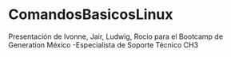 # ComandosBasicosLinux
Presentación de Ivonne, Jair, Ludwig, Rocio para el Bootcamp de Generation México -Especialista de Soporte Técnico CH3
